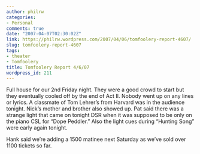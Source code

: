 ```yaml
---
author: philrw
categories:
- Personal
comments: true
date: "2007-04-07T02:30:02Z"
link: https://philrw.wordpress.com/2007/04/06/tomfoolery-report-4607/
slug: tomfoolery-report-4607
tags:
- theater
- Tomfoolery
title: Tomfoolery Report 4/6/07
wordpress_id: 211
---
```


Full house for our 2nd Friday night. They were a good crowd to start
but they eventually cooled off by the end of Act II. Nobody went up on
any lines or lyrics. A classmate of Tom Lehrer’s from Harvard was in the
audience tonight. Nick’s mother and brother also showed up. Pat said
there was a strange light that came on tonight DSR when it was supposed
to be only on the piano CSL for “Dope Peddler.” Also the light cues
during “Hunting Song” were early again tonight.




Hank said we’re adding a 1500 matinee next Saturday as we’ve sold over 1100 tickets so far.




